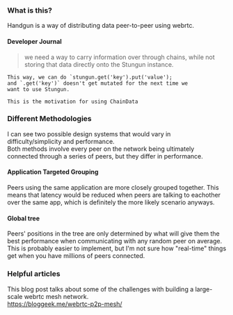 ### What is this?
Handgun is a way of distributing data peer-to-peer using webrtc. 

#### Developer Journal
>   we need a way to carry information over through chains, 
    while not storing that data directly onto the Stungun instance.

    This way, we can do `stungun.get('key').put('value');
    and `.get('key')` doesn't get mutated for the next time we 
    want to use Stungun.

    This is the motivation for using ChainData

### Different Methodologies
I can see two possible design systems that would vary in difficulty/simplicity and performance. <br/>
Both methods involve every peer on the network being ultimately connected through a series of peers, but they differ in performance.

#### Application Targeted Grouping
Peers using the same application are more closely grouped together. This means that latency would be reduced when peers are talking to eachother over the same app, which is definitely the more likely scenario anyways. 

#### Global tree
Peers' positions in the tree are only determined by what will give them the best performance when communicating with any random peer on average. This is probably easier to implement, but I'm not sure how "real-time" things get when you have millions of peers connected. 

### Helpful articles
This blog post talks about some of the challenges with building a large-scale webrtc mesh network.<br/>
https://bloggeek.me/webrtc-p2p-mesh/

